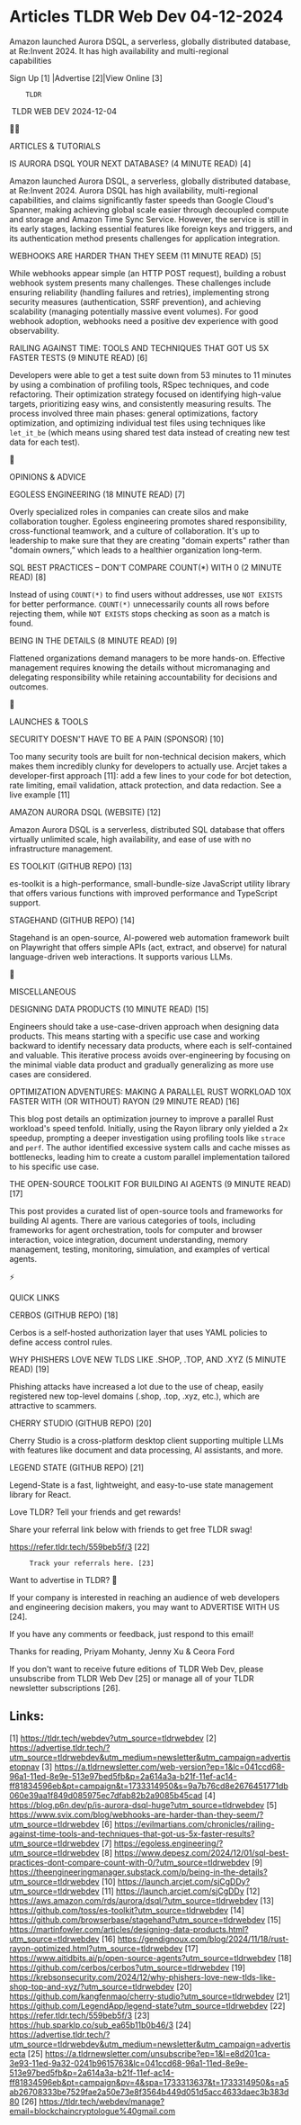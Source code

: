 # Articles TLDR Web Dev 04-12-2024

Amazon launched Aurora DSQL, a serverless, globally distributed
database, at Re:Invent 2024. It has high availability and
multi-regional
capabilities ‌ ‌ ‌ ‌ ‌ ‌ ‌ ‌ ‌ ‌ ‌ ‌ ‌ ‌ ‌ ‌ ‌ ‌ ‌ ‌ ‌ ‌ ‌ ‌ ‌ ‌  ‌ ‌ ‌ ‌ ‌ ‌ ‌ ‌ ‌ ‌ ‌ ‌ ‌ ‌ ‌ ‌ ‌ ‌ ‌ ‌ ‌ ‌ ‌ ‌ ‌ ‌ 


 Sign Up [1] |Advertise [2]|View Online [3] 

		TLDR 

 TLDR WEB DEV 2024-12-04

🧑‍💻 

ARTICLES & TUTORIALS

 IS AURORA DSQL YOUR NEXT DATABASE? (4 MINUTE READ) [4] 

 Amazon launched Aurora DSQL, a serverless, globally distributed
database, at Re:Invent 2024. Aurora DSQL has high availability,
multi-regional capabilities, and claims significantly faster speeds
than Google Cloud's Spanner, making achieving global scale easier
through decoupled compute and storage and Amazon Time Sync Service.
However, the service is still in its early stages, lacking essential
features like foreign keys and triggers, and its authentication method
presents challenges for application integration. 

 WEBHOOKS ARE HARDER THAN THEY SEEM (11 MINUTE READ) [5] 

 While webhooks appear simple (an HTTP POST request), building a
robust webhook system presents many challenges. These challenges
include ensuring reliability (handling failures and retries),
implementing strong security measures (authentication, SSRF
prevention), and achieving scalability (managing potentially massive
event volumes). For good webhook adoption, webhooks need a positive
dev experience with good observability. 

 RAILING AGAINST TIME: TOOLS AND TECHNIQUES THAT GOT US 5X FASTER
TESTS (9 MINUTE READ) [6] 

 Developers were able to get a test suite down from 53 minutes to 11
minutes by using a combination of profiling tools, RSpec techniques,
and code refactoring. Their optimization strategy focused on
identifying high-value targets, prioritizing easy wins, and
consistently measuring results. The process involved three main
phases: general optimizations, factory optimization, and optimizing
individual test files using techniques like `let_it_be` (which means
using shared test data instead of creating new test data for each
test). 

🧠 

OPINIONS & ADVICE

 EGOLESS ENGINEERING (18 MINUTE READ) [7] 

 Overly specialized roles in companies can create silos and make
collaboration tougher. Egoless engineering promotes shared
responsibility, cross-functional teamwork, and a culture of
collaboration. It's up to leadership to make sure that they are
creating "domain experts" rather than "domain owners,” which leads
to a healthier organization long-term. 

 SQL BEST PRACTICES – DON'T COMPARE COUNT(*) WITH 0 (2 MINUTE READ)
[8] 

 Instead of using `COUNT(*)` to find users without addresses, use `NOT
EXISTS` for better performance. `COUNT(*)` unnecessarily counts all
rows before rejecting them, while `NOT EXISTS` stops checking as soon
as a match is found. 

 BEING IN THE DETAILS (8 MINUTE READ) [9] 

 Flattened organizations demand managers to be more hands-on.
Effective management requires knowing the details without
micromanaging and delegating responsibility while retaining
accountability for decisions and outcomes. 

🚀 

LAUNCHES & TOOLS

 SECURITY DOESN'T HAVE TO BE A PAIN (SPONSOR) [10] 

 Too many security tools are built for non-technical decision makers,
which makes them incredibly clunky for developers to actually use.
Arcjet takes a developer-first approach [11]: add a few lines to your
code for bot detection, rate limiting, email validation, attack
protection, and data redaction. See a live example [11] 

 AMAZON AURORA DSQL (WEBSITE) [12] 

 Amazon Aurora DSQL is a serverless, distributed SQL database that
offers virtually unlimited scale, high availability, and ease of use
with no infrastructure management. 

 ES TOOLKIT (GITHUB REPO) [13] 

 es-toolkit is a high-performance, small-bundle-size JavaScript
utility library that offers various functions with improved
performance and TypeScript support. 

 STAGEHAND (GITHUB REPO) [14] 

 Stagehand is an open-source, AI-powered web automation framework
built on Playwright that offers simple APIs (act, extract, and
observe) for natural language-driven web interactions. It supports
various LLMs. 

🎁 

MISCELLANEOUS

 DESIGNING DATA PRODUCTS (10 MINUTE READ) [15] 

 Engineers should take a use-case-driven approach when designing data
products. This means starting with a specific use case and working
backward to identify necessary data products, where each is
self-contained and valuable. This iterative process avoids
over-engineering by focusing on the minimal viable data product and
gradually generalizing as more use cases are considered. 

 OPTIMIZATION ADVENTURES: MAKING A PARALLEL RUST WORKLOAD 10X FASTER
WITH (OR WITHOUT) RAYON (29 MINUTE READ) [16] 

 This blog post details an optimization journey to improve a parallel
Rust workload's speed tenfold. Initially, using the Rayon library only
yielded a 2x speedup, prompting a deeper investigation using profiling
tools like `strace` and `perf`. The author identified excessive system
calls and cache misses as bottlenecks, leading him to create a custom
parallel implementation tailored to his specific use case. 

 THE OPEN-SOURCE TOOLKIT FOR BUILDING AI AGENTS (9 MINUTE READ) [17] 

 This post provides a curated list of open-source tools and frameworks
for building AI agents. There are various categories of tools,
including frameworks for agent orchestration, tools for computer and
browser interaction, voice integration, document understanding, memory
management, testing, monitoring, simulation, and examples of vertical
agents. 

⚡ 

QUICK LINKS

 CERBOS (GITHUB REPO) [18] 

 Cerbos is a self-hosted authorization layer that uses YAML policies
to define access control rules. 

 WHY PHISHERS LOVE NEW TLDS LIKE .SHOP, .TOP, AND .XYZ (5 MINUTE READ)
[19] 

 Phishing attacks have increased a lot due to the use of cheap, easily
registered new top-level domains (.shop, .top, .xyz, etc.), which are
attractive to scammers. 

 CHERRY STUDIO (GITHUB REPO) [20] 

 Cherry Studio is a cross-platform desktop client supporting multiple
LLMs with features like document and data processing, AI assistants,
and more. 

 LEGEND STATE (GITHUB REPO) [21] 

 Legend-State is a fast, lightweight, and easy-to-use state management
library for React. 

Love TLDR? Tell your friends and get rewards!

 Share your referral link below with friends to get free TLDR swag! 

 https://refer.tldr.tech/559beb5f/3 [22] 

		 Track your referrals here. [23] 

Want to advertise in TLDR? 📰

 If your company is interested in reaching an audience of web
developers and engineering decision makers, you may want to ADVERTISE
WITH US [24]. 

 If you have any comments or feedback, just respond to this email! 

Thanks for reading, 
Priyam Mohanty, Jenny Xu & Ceora Ford 

If you don't want to receive future editions of TLDR Web Dev, please
unsubscribe from TLDR Web Dev [25] or manage all of your TLDR
newsletter subscriptions [26]. 

 

Links:
------
[1] https://tldr.tech/webdev?utm_source=tldrwebdev
[2] https://advertise.tldr.tech/?utm_source=tldrwebdev&utm_medium=newsletter&utm_campaign=advertisetopnav
[3] https://a.tldrnewsletter.com/web-version?ep=1&lc=041ccd68-96a1-11ed-8e9e-513e97bed5fb&p=2a614a3a-b21f-11ef-ac14-ff81834596eb&pt=campaign&t=1733314950&s=9a7b76cd8e2676451771db060e39aa1f849d085975ec7dfab82b2a9085b45cad
[4] https://blog.p6n.dev/p/is-aurora-dsql-huge?utm_source=tldrwebdev
[5] https://www.svix.com/blog/webhooks-are-harder-than-they-seem/?utm_source=tldrwebdev
[6] https://evilmartians.com/chronicles/railing-against-time-tools-and-techniques-that-got-us-5x-faster-results?utm_source=tldrwebdev
[7] https://egoless.engineering/?utm_source=tldrwebdev
[8] https://www.depesz.com/2024/12/01/sql-best-practices-dont-compare-count-with-0/?utm_source=tldrwebdev
[9] https://theengineeringmanager.substack.com/p/being-in-the-details?utm_source=tldrwebdev
[10] https://launch.arcjet.com/sjCgDDy?utm_source=tldrwebdev
[11] https://launch.arcjet.com/sjCgDDy
[12] https://aws.amazon.com/rds/aurora/dsql/?utm_source=tldrwebdev
[13] https://github.com/toss/es-toolkit?utm_source=tldrwebdev
[14] https://github.com/browserbase/stagehand?utm_source=tldrwebdev
[15] https://martinfowler.com/articles/designing-data-products.html?utm_source=tldrwebdev
[16] https://gendignoux.com/blog/2024/11/18/rust-rayon-optimized.html?utm_source=tldrwebdev
[17] https://www.aitidbits.ai/p/open-source-agents?utm_source=tldrwebdev
[18] https://github.com/cerbos/cerbos?utm_source=tldrwebdev
[19] https://krebsonsecurity.com/2024/12/why-phishers-love-new-tlds-like-shop-top-and-xyz/?utm_source=tldrwebdev
[20] https://github.com/kangfenmao/cherry-studio?utm_source=tldrwebdev
[21] https://github.com/LegendApp/legend-state?utm_source=tldrwebdev
[22] https://refer.tldr.tech/559beb5f/3
[23] https://hub.sparklp.co/sub_ea65b11b0b46/3
[24] https://advertise.tldr.tech/?utm_source=tldrwebdev&utm_medium=newsletter&utm_campaign=advertisecta
[25] https://a.tldrnewsletter.com/unsubscribe?ep=1&l=e8d201ca-3e93-11ed-9a32-0241b9615763&lc=041ccd68-96a1-11ed-8e9e-513e97bed5fb&p=2a614a3a-b21f-11ef-ac14-ff81834596eb&pt=campaign&pv=4&spa=1733313637&t=1733314950&s=a5ab26708333be7529fae2a50e73e8f3564b449d051d5acc4633daec3b383d80
[26] https://tldr.tech/webdev/manage?email=blockchaincryptologue%40gmail.com